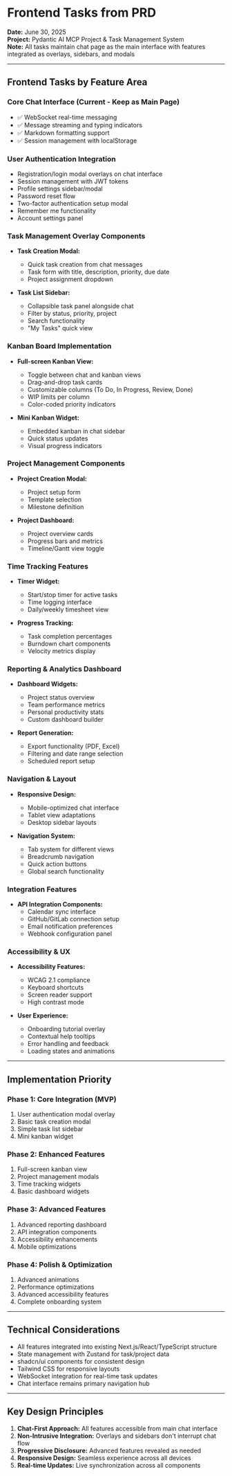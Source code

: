 # Frontend Tasks from PRD

**Date:** June 30, 2025  
**Project:** Pydantic AI MCP Project & Task Management System  
**Note:** All tasks maintain chat page as the main interface with features integrated as overlays, sidebars, and modals

---

## Frontend Tasks by Feature Area

### Core Chat Interface (Current - Keep as Main Page)
- ✅ WebSocket real-time messaging 
- ✅ Message streaming and typing indicators
- ✅ Markdown formatting support
- ✅ Session management with localStorage

### User Authentication Integration
- Registration/login modal overlays on chat interface
- Session management with JWT tokens
- Profile settings sidebar/modal
- Password reset flow
- Two-factor authentication setup modal
- Remember me functionality
- Account settings panel

### Task Management Overlay Components
- **Task Creation Modal:**
  - Quick task creation from chat messages
  - Task form with title, description, priority, due date
  - Project assignment dropdown
  
- **Task List Sidebar:**
  - Collapsible task panel alongside chat
  - Filter by status, priority, project
  - Search functionality
  - "My Tasks" quick view

### Kanban Board Implementation
- **Full-screen Kanban View:**
  - Toggle between chat and kanban views
  - Drag-and-drop task cards
  - Customizable columns (To Do, In Progress, Review, Done)
  - WIP limits per column
  - Color-coded priority indicators
  
- **Mini Kanban Widget:**
  - Embedded kanban in chat sidebar
  - Quick status updates
  - Visual progress indicators

### Project Management Components
- **Project Creation Modal:**
  - Project setup form
  - Template selection
  - Milestone definition
  
- **Project Dashboard:**
  - Project overview cards
  - Progress bars and metrics
  - Timeline/Gantt view toggle

### Time Tracking Features
- **Timer Widget:**
  - Start/stop timer for active tasks
  - Time logging interface
  - Daily/weekly timesheet view
  
- **Progress Tracking:**
  - Task completion percentages
  - Burndown chart components
  - Velocity metrics display

### Reporting & Analytics Dashboard
- **Dashboard Widgets:**
  - Project status overview
  - Team performance metrics
  - Personal productivity stats
  - Custom dashboard builder
  
- **Report Generation:**
  - Export functionality (PDF, Excel)
  - Filtering and date range selection
  - Scheduled report setup

### Navigation & Layout
- **Responsive Design:**
  - Mobile-optimized chat interface
  - Tablet view adaptations
  - Desktop sidebar layouts
  
- **Navigation System:**
  - Tab system for different views
  - Breadcrumb navigation
  - Quick action buttons
  - Global search functionality

### Integration Features
- **API Integration Components:**
  - Calendar sync interface
  - GitHub/GitLab connection setup
  - Email notification preferences
  - Webhook configuration panel

### Accessibility & UX
- **Accessibility Features:**
  - WCAG 2.1 compliance
  - Keyboard shortcuts
  - Screen reader support
  - High contrast mode
  
- **User Experience:**
  - Onboarding tutorial overlay
  - Contextual help tooltips
  - Error handling and feedback
  - Loading states and animations

---

## Implementation Priority

### Phase 1: Core Integration (MVP)
1. User authentication modal overlay
2. Basic task creation modal
3. Simple task list sidebar
4. Mini kanban widget

### Phase 2: Enhanced Features
1. Full-screen kanban view
2. Project management modals
3. Time tracking widgets
4. Basic dashboard widgets

### Phase 3: Advanced Features
1. Advanced reporting dashboard
2. API integration components
3. Accessibility enhancements
4. Mobile optimizations

### Phase 4: Polish & Optimization
1. Advanced animations
2. Performance optimizations
3. Advanced accessibility features
4. Complete onboarding system

---

## Technical Considerations

- All features integrated into existing Next.js/React/TypeScript structure
- State management with Zustand for task/project data
- shadcn/ui components for consistent design
- Tailwind CSS for responsive layouts
- WebSocket integration for real-time task updates
- Chat interface remains primary navigation hub

---

## Key Design Principles

1. **Chat-First Approach:** All features accessible from main chat interface
2. **Non-Intrusive Integration:** Overlays and sidebars don't interrupt chat flow
3. **Progressive Disclosure:** Advanced features revealed as needed
4. **Responsive Design:** Seamless experience across all devices
5. **Real-time Updates:** Live synchronization across all components